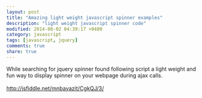 ```yaml
---
layout: post
title: "Amazing light weight javascript spinner examples"
description: "light weight javascript spinner code"
modified: 2014-08-02 04:39:17 +0400
category: javascript
tags: [javascript, jquery]
comments: true
share: true
---
```

While searching for jquery spinner found following script a light weight and fun way to display spinner on your webpage during ajax calls.
<br /><br />
<a href="http://jsfiddle.net/mnbayazit/CgkQJ/3/" target="_blank">http://jsfiddle.net/mnbayazit/CgkQJ/3/</a>

